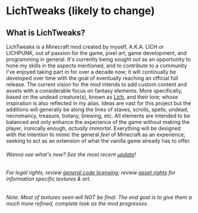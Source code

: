 # LichTweaks (likely to change)

## What is LichTweaks?
LichTweaks is a Minecraft mod created by myself, A.K.A. LICH or LICHPUNK, out of passion for the game, pixel art, game development, and programming in general. It's currently being sought out as an opportunity to hone my skills in the aspects mentioned, and to contribute to a community I've enjoyed taking part in for over a decade now; it will continually be developed over time with the goal of eventually reaching an official full release. The current vision for the mod intends to add custom content and assets with a considerable focus on fantasy elements. More specifically, based on the undead creature(s), known as [Lich](https://en.wikipedia.org/wiki/Lich), and their lore; whose inspiration is also reflected in my alias. Ideas are vast for this project but the additions will generally be along the lines of staves, scrolls, spells, undead, necromancy, treasure, botany, brewing, etc. All elements are intended to be balanced and only enhance the experience of the game without making the player, ironically enough, *actually immortal*. Everything will be designed with the intention to mimic the general *feel* of Minecraft as an experience; seeking to act as an extension of what the vanilla game already has to offer.

###### *Wanna see what's new? See the most recent [update](https://github.com/LICHPUNK/lichtweaks/blob/master/README.md#22423)!*

###### *For legal rights, review [general code licensing](https://github.com/LICHPUNK/lichtweaks/blob/master/LICENSE.txt); review [asset rights](https://github.com/LICHPUNK/lichtweaks/blob/master/src/main/resources/assets/lichtweaks/textures/LICENSE.txt) for information specific textures & art.*

###### *Note: Most of textures seen will *NOT* be final. The end goal is to give them a much more refined, complete look as the mod progresses*.

